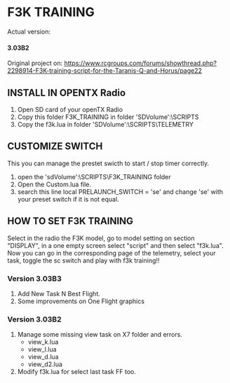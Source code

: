 # F3K TRAINING

Actual version: 
#### 3.03B2

Original project on: https://www.rcgroups.com/forums/showthread.php?2298914-F3K-training-script-for-the-Taranis-Q-and-Horus/page22

## INSTALL IN OPENTX Radio
1. Open SD card of your openTX Radio
2. Copy this folder F3K_TRAINING in folder 'SDVolume':\SCRIPTS
3. Copy the f3k.lua in folder 'SDVolume':\SCRIPTS\TELEMETRY

## CUSTOMIZE SWITCH
This you can manage the prestet swicth to start / stop timer correctly.
1. open the 'sdVolume':\SCRIPTS\F3K_TRAINING folder
2. Open the Custom.lua file.
3. search this line local PRELAUNCH_SWITCH = 'se' and change 'se' with your preset switch if it is not equal.

## HOW TO SET F3K TRAINING
Select in the radio the F3K model, go to model setting on section "DISPLAY", in a one empty screen select "script" and then select "f3k.lua".
Now you can go in the corresponding page of the telemetry, select your task, toggle the sc switch and play with f3k training!!



### Version 3.03B3
1. Add New Task N Best Flight.
2. Some improvements on One Flight graphics

### Version 3.03B2
1. Manage some missing view task on X7 folder and errors.
    - view_k.lua
    - view_l.lua
    - view_d.lua
    - view_d2.lua
2. Modify f3k.lua for select last task FF too.
